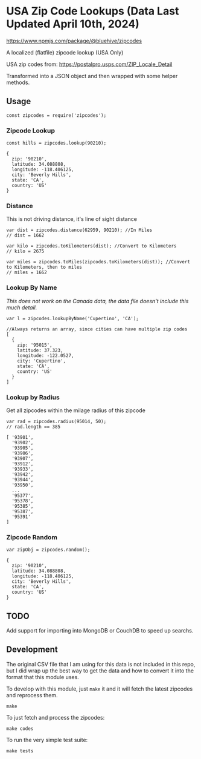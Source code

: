 # USA Zip Code Lookups (Data Last Updated April 10th, 2024)

https://www.npmjs.com/package/@bluehive/zipcodes

A localized (flatfile) zipcode lookup (USA Only)

USA zip codes from: https://postalpro.usps.com/ZIP_Locale_Detail

Transformed into a JSON object and then wrapped with some helper methods.

## Usage

```
const zipcodes = require('zipcodes');
```

### Zipcode Lookup

```
const hills = zipcodes.lookup(90210);

{
  zip: '90210',
  latitude: 34.088808,
  longitude: -118.406125,
  city: 'Beverly Hills',
  state: 'CA',
  country: 'US'
}
```

### Distance

This is not driving distance, it's line of sight distance

```
var dist = zipcodes.distance(62959, 90210); //In Miles
// dist = 1662

var kilo = zipcodes.toKilometers(dist); //Convert to Kilometers
// kilo = 2675

var miles = zipcodes.toMiles(zipcodes.toKilometers(dist)); //Convert to Kilometers, then to miles
// miles = 1662
```

### Lookup By Name


*This does not work on the Canada data, the data file doesn't include this much detail.*

```
var l = zipcodes.lookupByName('Cupertino', 'CA');

//Always returns an array, since cities can have multiple zip codes
[
  {
    zip: '95015',
    latitude: 37.323,
    longitude: -122.0527,
    city: 'Cupertino',
    state: 'CA',
    country: 'US'
  }
]
```

### Lookup by Radius

Get all zipcodes within the milage radius of this zipcode

```
var rad = zipcodes.radius(95014, 50);
// rad.length == 385

[ '93901',
  '93902',
  '93905',
  '93906',
  '93907',
  '93912',
  '93933',
  '93942',
  '93944',
  '93950',
  ...
  '95377',
  '95378',
  '95385',
  '95387',
  '95391' 
]
```

### Zipcode Random

```
var zipObj = zipcodes.random();

{ 
  zip: '90210',
  latitude: 34.088808,
  longitude: -118.406125,
  city: 'Beverly Hills',
  state: 'CA',
  country: 'US'
}
```

## TODO

Add support for importing into MongoDB or CouchDB to speed up searchs.

## Development

The original CSV file that I am using for this data is not included in this repo, but I did wrap up
the best way to get the data and how to convert it into the format that this module uses.

To develop with this module, just `make` it and it will fetch the latest zipcodes and reprocess them.

```
make
```

To just fetch and process the zipcodes:

```
make codes
```

To run the very simple test suite:

```
make tests
```
